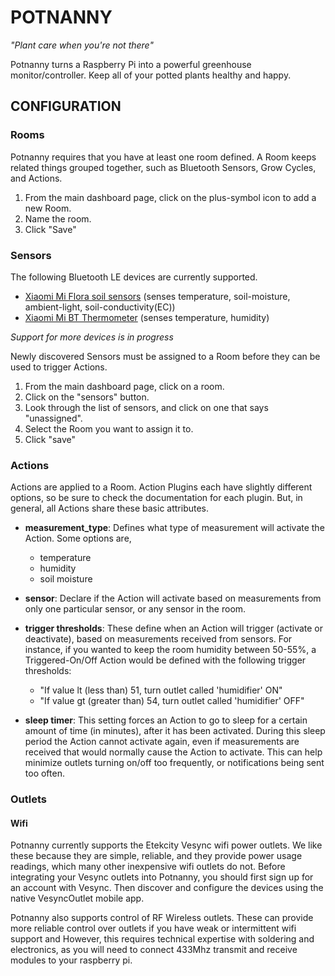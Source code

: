 # POTNANNY
_"Plant care when you're not there"_

Potnanny turns a Raspberry Pi into a powerful greenhouse monitor/controller. Keep all of your potted plants healthy and happy.

## CONFIGURATION
### Rooms
Potnanny requires that you have at least one room defined. A Room keeps related
things grouped together, such as Bluetooth Sensors, Grow Cycles, and Actions.

 1. From the main dashboard page, click on the plus-symbol icon to add a new Room.
 2. Name the room.
 3. Click "Save"

### Sensors
The following Bluetooth LE devices are currently supported.
 - [Xiaomi Mi Flora soil sensors](https://miot-global.com/sockets-and-sensors/xiaomi-huahuacaocao-flower-care-smart-monitor/) (senses temperature, soil-moisture, ambient-light, soil-conductivity(EC))
 - [Xiaomi Mi BT Thermometer](https://www.xiaomistore.pk/mi-bluetooth-temperature-humidity-monitor.html) (senses temperature, humidity)

 _Support for more devices is in progress_

Newly discovered Sensors must be assigned to a Room before they can be used to trigger Actions.

 1. From the main dashboard page, click on a room.
 2. Click on the "sensors" button.
 3. Look through the list of sensors, and click on one that says "unassigned".
 4. Select the Room you want to assign it to.
 5. Click "save"
 
### Actions
Actions are applied to a Room.
Action Plugins each have slightly different options, so be sure to check the documentation
for each plugin. But, in general, all Actions share these basic attributes.

 - **measurement_type**: Defines what type of measurement will activate the Action. Some options are,
   * temperature
   * humidity
   * soil moisture

 - **sensor**: Declare if the Action will activate based on measurements from only one particular sensor, or any sensor in the room.

 - **trigger thresholds**: These define when an Action will trigger (activate or deactivate), based on measurements received from sensors. For instance, if you wanted to keep the room humidity between 50-55%, a Triggered-On/Off Action would be defined with the following trigger thresholds:
   * "If value lt (less than) 51, turn outlet called 'humidifier' ON"
   * "If value gt (greater than) 54, turn outlet called 'humidifier' OFF"

 - **sleep timer**: This setting forces an Action to go to sleep for a certain amount of time (in minutes), after it has been activated. During this sleep period the Action cannot activate again, even if measurements are received that would normally cause the Action to activate. This can help minimize outlets turning on/off too frequently, or notifications being sent too often.

### Outlets
#### Wifi
Potnanny currently supports the Etekcity Vesync wifi power outlets. We like these because they are simple, reliable, and they provide power usage readings, which many other inexpensive wifi outlets do not.
Before integrating your Vesync outlets into Potnanny, you should first sign up for an account with Vesync. Then discover and configure the devices using the native VesyncOutlet mobile app.


Potnanny also supports control of RF Wireless outlets. These can provide more reliable control over outlets if you have weak or intermittent wifi support and However, this requires technical expertise with soldering and electronics, as you will need to connect 433Mhz transmit and receive modules to your raspberry pi.
